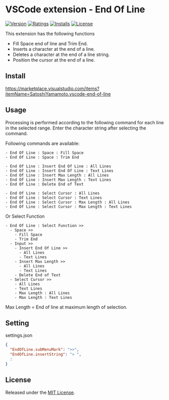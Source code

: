 # VSCode extension - End Of Line

[![Version][version-badge]][marketplace]
[![Ratings][ratings-badge]][marketplace-ratings]
[![Installs][installs-badge]][marketplace]
[![License][license-badge]][license]

This extension has the following functions
- Fill Space end of line and Trim End.
- Inserts a character at the end of a line.
- Deletes a character at the end of a line string.
- Position the cursor at the end of a line.

## Install

https://marketplace.visualstudio.com/items?itemName=SatoshiYamamoto.vscode-end-of-line

## Usage

Processing is performed according to the following command for each line in the selected range.
Enter the character string after selecting the command.

Following commands are available:

```
- End Of Line : Space : Fill Space
- End Of Line : Space : Trim End 

- End Of Line : Insert End Of Line : All Lines
- End Of Line : Insert End Of Line : Text Lines
- End Of Line : Insert Max Length : All Lines
- End Of Line : Insert Max Length : Text Lines
- End Of Line : Delete End of Text

- End Of Line : Select Cursor : All Lines
- End Of Line : Select Cursor : Text Lines
- End Of Line : Select Cursor : Max Length : All Lines
- End Of Line : Select Cursor : Max Length : Text Lines
```

Or Select Function

```
- End Of Line : Select Function >>
  - Space >>
    - Fill Space
    - Trim End
  - Input >>
    - Insert End Of Line >>
      - All Lines
      - Text Lines
    - Insert Max Length >>
      - All Lines
      - Text Lines
    - Delete End of Text
  - Select Cursor >>
    - All Lines
    - Text Lines
    - Max Length : All Lines
    - Max Length : Text Lines
```

Max Length = End of line at maximum length of selection.  

## Setting

settings.json

```json
{
  "EndOfLine.subMenuMark": ">>",
  "EndOfLine.insertString": "> ",
  :
}
```

## License

Released under the [MIT License][license].

[version-badge]: https://vsmarketplacebadge.apphb.com/version/SatoshiYamamoto.vscode-end-of-line.svg
[ratings-badge]: https://vsmarketplacebadge.apphb.com/rating/SatoshiYamamoto.vscode-end-of-line.svg
[installs-badge]: https://vsmarketplacebadge.apphb.com/installs/SatoshiYamamoto.vscode-end-of-line.svg
[license-badge]: https://img.shields.io/github/license/standard-software/vscode-end-of-line.svg

[marketplace]: https://marketplace.visualstudio.com/items?itemName=SatoshiYamamoto.vscode-end-of-line
[marketplace-ratings]: https://marketplace.visualstudio.com/items?itemName=SatoshiYamamoto.vscode-end-of-line#review-details
[license]: https://github.com/standard-software/vscode-end-of-line/blob/master/LICENSE
